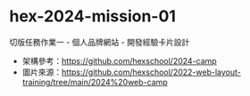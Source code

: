 # hex-2024-mission-01

切版任務作業一 - 個人品牌網站 - 開發經驗卡片設計

* 架構參考：https://github.com/hexschool/2024-camp
* 圖片來源：https://github.com/hexschool/2022-web-layout-training/tree/main/2024%20web-camp